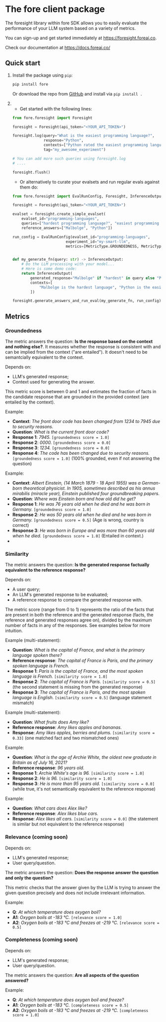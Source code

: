# The fore client package

The foresight library within fore SDK allows you to easily evaluate the
performance of your LLM system based on a variety of metrics.

You can sign-up and get started immediately at https://foresight.foreai.co.

Check our documentation at https://docs.foreai.co/

## Quick start
1.  Install the package using `pip`:
    ```bash
    pip install fore
    ```
    Or download the repo from [GitHub](https://github.com/foreai-co/fore/) and install via `pip install .`

2.
    - Get started with the following lines:
    ```python
    from fore.foresight import Foresight

    foresight = Foresight(api_token="<YOUR_API_TOKEN>")

    foresight.log(query="What is the easiest programming language?",
                  response="Python",
                  contexts=["Python rated the easiest programming language"],
                  tag="my_awesome_experiment")
    
    # You can add more such queries using foresight.log
    # ....

    foresight.flush()
    ```

    - Or alternatively to curate your evalsets and run regular evals against them do:
    ```python
    from fore.foresight import EvalRunConfig, Foresight, InferenceOutput, MetricType

    foresight = Foresight(api_token="<YOUR_API_TOKEN>")

    evalset = foresight.create_simple_evalset(
        evalset_id="programming-languages",
        queries=["hardest programming language?", "easiest programming language?"],
        reference_answers=["Malbolge", "Python"])

    run_config = EvalRunConfig(evalset_id="programming-languages",
                            experiment_id="my-smart-llm",
                            metrics=[MetricType.GROUNDEDNESS, MetricType.SIMILARITY])


    def my_generate_fn(query: str) -> InferenceOutput:
        # Do the LLM processing with your model...
        # Here is some demo code:
        return InferenceOutput(
            generated_response="Malbolge" if "hardest" in query else "Python",
            contexts=[
                "Malbolge is the hardest language", "Python is the easiest language"
            ])

    foresight.generate_answers_and_run_eval(my_generate_fn, run_config)
    ```

## Metrics

### Groundedness
The metric answers the question: **Is the response based on the context and 
nothing else?**. It measures whether the response is consistent with and can be
implied from the context ("are entailed"). It doesn't need to be semantcially
equivalent to the context.

Depends on:
- LLM's generated response;
- Context used for generating the answer.

This metric score is between 0 and 1 and estimates the fraction of facts in the
candidate response that are grounded in the provided context (are entailed by
the context).

Example:
- **Context**: *The front door code has been changed from 1234 to 7945 due to 
security reasons.*
- **Question**: *What is the current front door code?*
- **Response 1**: *7945.* `[groundedness score = 1.0]`
- **Response 2**: *0000.* `[groundedness score = 0.0]`
- **Response 3**: *1234.* `[groundedness score = 0.0]`
- **Response 4**: *The code has been changed due to security reasons.* `[groundedness score = 1.0]` (100% grounded, even if not answering the question)

Example:
- **Context**: *Albert Einstein, (14 March 1879 - 18 April 1955) was a German-born theoretical physicist. In 1905, sometimes described as his annus mirabilis (miracle year), Einstein published four groundbreaking papers.*
- **Question**: *Where was Einstein born and how old did he get?*
- **Response 1**: *He was 76 years old when he died and he was born in Germany.* `[groundedness score = 1.0]`
- **Response 2**: *He was 50 years old when he died and he was born in Germany.* `[groundedness score = 0.5]` (Age is wrong, country is correct)
- **Response 3**: *He was born in Europe and was more than 60 years old when he died.* `[groundedness score = 1.0]` (Entailed in context.)
- 
### Similarity
The metric answers the question: **Is the generated response factually equivalent 
to the reference response?**

Depends on:
- A user query;
- An LLM's generated response to be evaluated;
- A reference response to compare the generated response with.

The metric score (range from 0 to 1) represents the ratio of the facts that are present in both the reference and the generated response (facts, the reference and generated responses agree on), divided by the maximum number of facts in any of the responses. See examples below for more intuition.

Example (multi-statement):
- **Question**: *What is the capital of France, and what is the primary language spoken there?*
- **Reference response**: *The capital of France is Paris, and the primary spoken language is French.*
- **Response 1**: *Paris is the capital of France, and the most spoken language is French.* `[similarity score = 1.0]`
- **Response 2**: *The capital of France is Paris.* `[similarity score = 0.5]` (the second statement is missing from the generated response)
- **Response 3**: *The capital of France is Paris, and the most spoken language is English.* `[similarity score = 0.5]` (language statement mismatch)

Example (multi-statement):
- **Question**: *What fruits does Amy like?*
- **Reference response**: *Amy likes apples and bananas.*
- **Response**: *Amy likes apples, berries and plums.* `[similarity score = 0.33]` (one matched fact and two mismatched ones)

Example:
- **Question**: *What is the age of Archie White, the oldest new graduate in Britain as of July 16, 2021?*
- **Reference response**: *96 years old.*
- **Response 1**: *Archie White's age is 96.*  `[similarity score = 1.0]`
- **Response 2**: *He is 96.* `[similarity score = 1.0]`
- **Response 3**: *He is more than 95 years old.* `[similarity score = 0.0]` (while true, it's not semantically equivalent to the reference response)

Example:
- **Question**: *What cars does Alex like?*
- **Reference response**: *Alex likes blue cars.*
- **Response**: *Alex likes all cars.* `[similarity score = 0.0]` (the statement is similar but not equivalent to the reference response)

### Relevance (coming soon)
Depends on:
- LLM's generated response;
- User query/question.

The metric answers the question: **Does the response answer the question and 
only the question?**

This metric checks that the answer given by the LLM is trying to answer the 
given question precisely and does not include irrelevant information.

Example:
- **Q**: *At which temperature does oxygen boil?*
- **A1**: *Oxygen boils at -183 °C.* `[relevance score = 1.0]`
- **A2**: *Oxygen boils at -183 °C and freezes at -219 °C.* `[relevance score = 0.5]`

### Completeness (coming soon)
Depends on:
- LLM's generated response;
- User query/question.

The metric answers the question: **Are all aspects of the question answered?**

Example:
- **Q**: *At which temperature does oxygen boil and freeze?*
- **A1**: *Oxygen boils at -183 °C.* `[completeness score = 0.5]`
- **A2**: *Oxygen boils at -183 °C and freezes at -219 °C.* `[completeness score = 1.0]`
